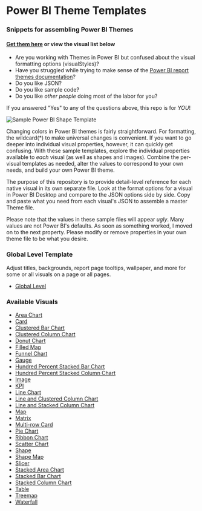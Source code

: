 # Power BI Theme Templates
### Snippets for assembling Power BI Themes

#### [Get them here](https://github.com/deldersveld/PowerBI-ThemeTemplates) or view the visual list below

- Are you working with Themes in Power BI but confused about the visual formatting options (visualStyles)?  
- Have you struggled while trying to make sense of the [Power BI report themes documentation](https://docs.microsoft.com/en-us/power-bi/desktop-report-themes)?  
- Do you like JSON?  
- Do you like sample code?
- Do you like *other people* doing most of the labor for you?

If you answered "Yes" to any of the questions above, this repo is for *YOU*!

![Sample Power BI Shape Template](https://github.com/deldersveld/PowerBI-ThemeTemplates/raw/9e4ac640b9087ae30f4f7ad2b3fdaf9b0e1a592e/ShapeTemplate.PNG "Sample Shape Template")

Changing colors in Power BI themes is fairly straightforward. For formatting, the wildcard(*) to make universal changes is convenient. If you want to go deeper into individual visual properties, however, it can quickly get confusing. With these sample templates, explore the individual properties available to *each* visual (as well as shapes and images). Combine the per-visual templates as needed, alter the values to correspond to your own needs, and build your own Power BI theme.

The purpose of this repository is to provide detail-level reference for each native visual in its own separate file. Look at the format options for a visual in Power BI Desktop and compare to the JSON options side by side. Copy and paste what you need from each visual's JSON to assemble a master Theme file.

Please note that the values in these sample files will appear *ugly*. Many values are not Power BI's defaults. As soon as something worked, I moved on to the next property. Please modify or remove properties in your own theme file to be what you desire.

### Global Level Template
Adjust titles, backgrounds, report page tooltips, wallpaper, and more for some or all visuals on a page or all pages.

- [Global Level](https://github.com/deldersveld/PowerBI-ThemeTemplates/blob/master/GlobalLevelTemplate.json)  

### Available Visuals  

- [Area Chart](https://github.com/deldersveld/PowerBI-ThemeTemplates/blob/master/Area.json)  
- [Card](https://github.com/deldersveld/PowerBI-ThemeTemplates/blob/master/Card.json)  
- [Clustered Bar Chart](https://github.com/deldersveld/PowerBI-ThemeTemplates/blob/master/ClusteredBar.json)  
- [Clustered Column Chart](https://github.com/deldersveld/PowerBI-ThemeTemplates/blob/master/ClusteredColumn.json)  
- [Donut Chart](https://github.com/deldersveld/PowerBI-ThemeTemplates/blob/master/Donut.json)  
- [Filled Map](https://github.com/deldersveld/PowerBI-ThemeTemplates/blob/master/FilledMap.json)  
- [Funnel Chart](https://github.com/deldersveld/PowerBI-ThemeTemplates/blob/master/Funnel.json)  
- [Gauge](https://github.com/deldersveld/PowerBI-ThemeTemplates/blob/master/Gauge.json)  
- [Hundred Percent Stacked Bar Chart](https://github.com/deldersveld/PowerBI-ThemeTemplates/blob/master/HundredPercentStackedBar.json)  
- [Hundred Percent Stacked Column Chart](https://github.com/deldersveld/PowerBI-ThemeTemplates/blob/master/HundredPercentStackedColumn.json)  
- [Image](https://github.com/deldersveld/PowerBI-ThemeTemplates/blob/master/Image.json)  
- [KPI](https://github.com/deldersveld/PowerBI-ThemeTemplates/blob/master/KPI.json)  
- [Line Chart](https://github.com/deldersveld/PowerBI-ThemeTemplates/blob/master/Line.json)  
- [Line and Clustered Column Chart](https://github.com/deldersveld/PowerBI-ThemeTemplates/blob/master/LineClusteredColumnCombo.json)  
- [Line and Stacked Column Chart](https://github.com/deldersveld/PowerBI-ThemeTemplates/blob/master/LineStackedColumnCombo.json)  
- [Map](https://github.com/deldersveld/PowerBI-ThemeTemplates/blob/master/Map.json)  
- [Matrix](https://github.com/deldersveld/PowerBI-ThemeTemplates/blob/master/Matrix.json)  
- [Multi-row Card](https://github.com/deldersveld/PowerBI-ThemeTemplates/blob/master/MultirowCard.json)  
- [Pie Chart](https://github.com/deldersveld/PowerBI-ThemeTemplates/blob/master/Pie.json)  
- [Ribbon Chart](https://github.com/deldersveld/PowerBI-ThemeTemplates/blob/master/Ribbon.json)  
- [Scatter Chart](https://github.com/deldersveld/PowerBI-ThemeTemplates/blob/master/ScatterChart.json)  
- [Shape](https://github.com/deldersveld/PowerBI-ThemeTemplates/blob/master/Shape.json)  
- [Shape Map](https://github.com/deldersveld/PowerBI-ThemeTemplates/blob/master/ShapeMap.json)  
- [Slicer](https://github.com/deldersveld/PowerBI-ThemeTemplates/blob/master/Slicer.json)  
- [Stacked Area Chart](https://github.com/deldersveld/PowerBI-ThemeTemplates/blob/master/StackedArea.json)  
- [Stacked Bar Chart](https://github.com/deldersveld/PowerBI-ThemeTemplates/blob/master/StackedBar.json)  
- [Stacked Column Chart](https://github.com/deldersveld/PowerBI-ThemeTemplates/blob/master/StackedColumn.json)  
- [Table](https://github.com/deldersveld/PowerBI-ThemeTemplates/blob/master/Table.json)  
- [Treemap](https://github.com/deldersveld/PowerBI-ThemeTemplates/blob/master/Treemap.json)  
- [Waterfall](https://github.com/deldersveld/PowerBI-ThemeTemplates/blob/master/Waterfall.json)  

